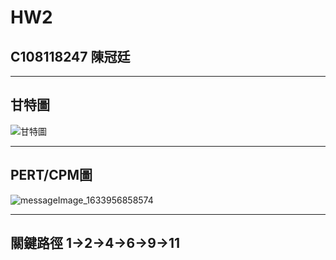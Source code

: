 # HW2
## C108118247 陳冠廷
****
## 甘特圖
![甘特圖](https://user-images.githubusercontent.com/91523666/136792253-fc21e83c-96ec-4777-9084-2cd24f793791.png "甘特圖")
****
## PERT/CPM圖
![messageImage_1633956858574](https://user-images.githubusercontent.com/91523666/136793505-1b0c94e4-214a-4659-af07-eeb6bc85d9c6.jpg "PERT/CPM圖")
****
## 關鍵路徑 1->2->4->6->9->11


